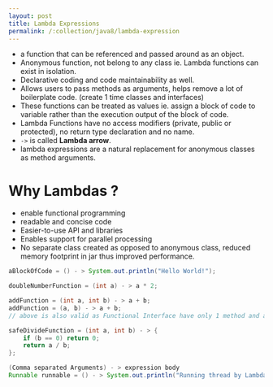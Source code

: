 ```yaml
---
layout: post
title: Lambda Expressions
permalink: /:collection/java8/lambda-expression
---
```


- a function that can be referenced and passed around as an object.
- Anonymous function, not belong to any class ie. Lambda functions can exist in isolation.
- Declarative coding and code maintainability as well.
- Allows users to pass methods as arguments, helps remove a lot of boilerplate code. (create 1 time classes and interfaces)
- These functions can be treated as values ie. assign a block of code to variable rather than the execution output of the block of code.
- Lambda Functions have no access modifiers (private, public or protected), no return type declaration and no name.
- `->` is called **Lambda arrow**.
- lambda expressions are a natural replacement for anonymous classes as method arguments.

# Why Lambdas ?
- enable functional programming
- readable and concise code
- Easier-to-use API and libraries
- Enables support for parallel processing
- No separate class created as opposed to anonymous class, reduced memory footprint in jar thus improved performance.

```java
aBlockOfCode = () - > System.out.println("Hello World!");

doubleNumberFunction = (int a) - > a * 2;

addFunction = (int a, int b) - > a + b;
addFunction = (a, b) - > a + b;
// above is also valid as Functional Interface have only 1 method and argument type can be inferred

safeDivideFunction = (int a, int b) - > {
    if (b == 0) return 0;
    return a / b;
};

(Comma separated Arguments) - > expression body
Runnable runnable = () - > System.out.println("Running thread by Lambda");
```
